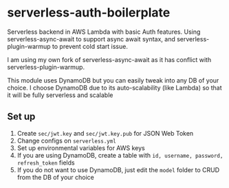 # serverless-auth-boilerplate
Serverless backend in AWS Lambda with basic Auth features. Using serverless-async-await to support async await syntax, and serverless-plugin-warmup to prevent cold start issue.

I am using my own fork of serverless-async-await as it has conflict with serverless-plugin-warmup.

This module uses DynamoDB but you can easily tweak into any DB of your choice. I choose DynamoDB due to its auto-scalability (like Lambda) so that it will be fully serverless and scalable

## Set up
1. Create `sec/jwt.key` and `sec/jwt.key.pub` for JSON Web Token
2. Change configs on `serverless.yml`
3. Set up environmental variables for AWS keys
4. If you are using DynamoDB, create a table with `id, username, password, refresh_token` fields
5. If you do not want to use DynamoDB, just edit the `model` folder to CRUD from the DB of your choice
